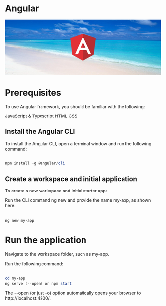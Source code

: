 # Angular

<img src="/assets/angular.jpg">

# Prerequisites

To use Angular framework, you should be familiar with the following:

JavaScript & Typescript
HTML
CSS

## Install the Angular CLI

To install the Angular CLI, open a terminal window and run the following command:

```powershell

npm install -g @angular/cli

```

## Create a workspace and initial application

To create a new workspace and initial starter app:

Run the CLI command ng new and provide the name my-app, as shown here:

```powershell

ng new my-app

```

# Run the application

Navigate to the workspace folder, such as my-app.

Run the following command:

```powershell

cd my-app
ng serve (--open) or npm start

```

The --open (or just -o) option automatically opens your browser to http://localhost:4200/.
